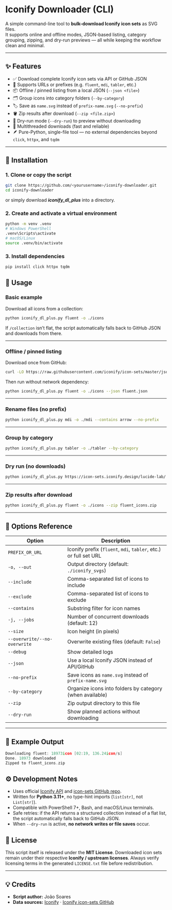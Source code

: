 # Iconify Downloader (CLI)

A simple command-line tool to **bulk-download Iconify icon sets** as SVG files.  
It supports online and offline modes, JSON-based listing, category grouping, zipping, and dry-run previews — all while keeping the workflow clean and minimal.

---

## ✨ Features

- ✅ Download complete Iconify icon sets via API or GitHub JSON
- 🧭 Supports URLs or prefixes (e.g. `fluent`, `mdi`, `tabler`, etc.)
- 📦 Offline / pinned listing from a local JSON (`--json <file>`)
- 🗂 Group icons into category folders (`--by-category`)
- 🏷 Save as `name.svg` instead of `prefix-name.svg` (`--no-prefix`)
- 🪣 Zip results after download (`--zip <file.zip>`)
- 🧪 Dry-run mode (`--dry-run`) to preview without downloading
- 🧵 Multithreaded downloads (fast and reliable)
- 🪶 Pure-Python, single-file tool — no external dependencies beyond `click`, `httpx`, and `tqdm`

---

## 🧰 Installation

### 1. Clone or copy the script
```bash
git clone https://github.com/<yourusername>/iconify-downloader.git
cd iconify-downloader
```

or simply download ***iconify_dl_plus*** into a directory.

### 2. Create and activate a virtual environment

```bash
python -m venv .venv
# Windows PowerShell
.venv\Scripts\activate
# macOS/Linux
source .venv/bin/activate
```

### 3. Install dependencies

```bash
pip install click httpx tqdm
```

## 🚀 Usage

### Basic example

Download all icons from a collection:

```bash
python iconify_dl_plus.py fluent -o ./icons
```

If `/collection` isn’t flat, the script automatically falls back to GitHub JSON and downloads from there.

------

### Offline / pinned listing

Download once from GitHub:

```bash
curl -LO https://raw.githubusercontent.com/iconify/icon-sets/master/json/fluent.json
```

Then run without network dependency:

```bash
python iconify_dl_plus.py fluent -o ./icons --json fluent.json
```

------

### Rename files (no prefix)

```bash
python iconify_dl_plus.py mdi -o ./mdi --contains arrow --no-prefix
```

------

### Group by category

```bash
python iconify_dl_plus.py tabler -o ./tabler --by-category
```

------

### Dry run (no downloads)

```bash
python iconify_dl_plus.py https://icon-sets.iconify.design/lucide-lab/ -o ./icons --dry-run
```

------

### Zip results after download

```bash
python iconify_dl_plus.py fluent -o ./icons --zip fluent_icons.zip
```

------

## 🧩 Options Reference

| Option                       | Description                                                  |
| ---------------------------- | ------------------------------------------------------------ |
| `PREFIX_OR_URL`              | Iconify prefix (`fluent`, `mdi`, `tabler`, etc.) or full set URL |
| `-o, --out`                  | Output directory (default: `./iconify_svgs`)                 |
| `--include`                  | Comma-separated list of icons to include                     |
| `--exclude`                  | Comma-separated list of icons to exclude                     |
| `--contains`                 | Substring filter for icon names                              |
| `-j, --jobs`                 | Number of concurrent downloads (default: 12)                 |
| `--size`                     | Icon height (in pixels)                                      |
| `--overwrite/--no-overwrite` | Overwrite existing files (default: `False`)                  |
| `--debug`                    | Show detailed logs                                           |
| `--json`                     | Use a local Iconify JSON instead of API/GitHub               |
| `--no-prefix`                | Save icons as `name.svg` instead of `prefix-name.svg`        |
| `--by-category`              | Organize icons into folders by category (when available)     |
| `--zip`                      | Zip output directory to this file                            |
| `--dry-run`                  | Show planned actions without downloading                     |

------

## 🧾 Example Output

```go
Downloading fluent: 18973icon [02:19, 136.24icon/s]
Done. 18973 downloaded
Zipped to fluent_icons.zip
```

## ⚙️ Development Notes

- Uses official [Iconify API](https://iconify.design/docs/api/?utm_source=chatgpt.com) and [icon-sets GitHub repo](https://github.com/iconify/icon-sets?utm_source=chatgpt.com).
- Written for **Python 3.11+**, no type-hint imports (`list[str]`, not `List[str]`).
- Compatible with PowerShell 7+, Bash, and macOS/Linux terminals.
- Safe retries: if the API returns a structured collection instead of a flat list, the script automatically falls back to GitHub JSON.
- When `--dry-run` is active, **no network writes or file saves** occur.



## 🪪 License

This script itself is released under the **MIT License**.
 Downloaded icon sets remain under their respective **Iconify / upstream licenses**.
 Always verify licensing terms in the generated `LICENSE.txt` file before redistribution.

------

## 💡 Credits

- **Script author:** João Soares
- **Data sources:** [Iconify](https://iconify.design?utm_source=chatgpt.com) · [Iconify icon-sets GitHub](https://github.com/iconify/icon-sets?utm_source=chatgpt.com)
